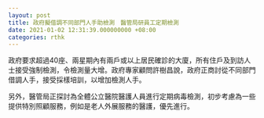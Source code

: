 ```yaml
---
layout: post
title: 政府擬借調不同部門人手助檢測　醫管局研員工定期檢測
date: 2021-01-02 12:31:39.000000000 +08:00
categories: rthk
---
```


政府要求超過40座、兩星期內有兩戶或以上居民確診的大廈，所有住戶及到訪人士接受強制檢測，令檢測量大增。政府專家顧問許樹昌說，政府正商討從不同部門借調人手，接受採樣培訓，以增加檢測人手。

另外，醫管局正探討為全體公立醫院醫護人員進行定期病毒檢測，初步考慮為一些提供特別照顧服務，例如是老人外展服務的醫護，優先進行。
